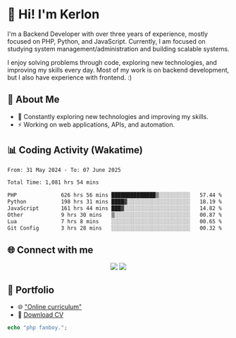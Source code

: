 # 👋 Hi! I'm Kerlon

I'm a Backend Developer with over three years of experience, mostly focused on PHP, Python, and JavaScript. Currently, I am focused on studying system management/administration and building scalable systems.

I enjoy solving problems through code, exploring new technologies, and improving my skills every day. Most of my work is on backend development, but I also have experience with frontend. :)

## 🚀 About Me

* 🌱 Constantly exploring new technologies and improving my skills.
* ⚡ Working on web applications, APIs, and automation.

## 📊 Coding Activity (Wakatime)

<!--START_SECTION:waka-->

```txt
From: 31 May 2024 - To: 07 June 2025

Total Time: 1,081 hrs 54 mins

PHP              626 hrs 56 mins ██████████████▒░░░░░░░░░░   57.44 %
Python           198 hrs 31 mins ████▓░░░░░░░░░░░░░░░░░░░░   18.19 %
JavaScript       161 hrs 44 mins ███▓░░░░░░░░░░░░░░░░░░░░░   14.82 %
Other            9 hrs 30 mins   ▒░░░░░░░░░░░░░░░░░░░░░░░░   00.87 %
Lua              7 hrs 8 mins    ░░░░░░░░░░░░░░░░░░░░░░░░░   00.65 %
Git Config       3 hrs 28 mins   ░░░░░░░░░░░░░░░░░░░░░░░░░   00.32 %
```

<!--END_SECTION:waka-->

## 🌐 Connect with me

<p align="center">
    <a href="https://www.linkedin.com/in/kerlon-fernandes"><img src="https://skillicons.dev/icons?i=linkedin" /></a>
    <a href="https://github.com/kerlonfernandes"><img src="https://skillicons.dev/icons?i=github" /></a>
</p>

## 📌 Portfolio

* 🌐 ["Online curriculum"](https://kerlon.com.br/)
* 📄 [Download CV](https://kerlon.com.br/assets/resumes/resume_en-us.pdf)

```php
echo "php fanboy.";
```
